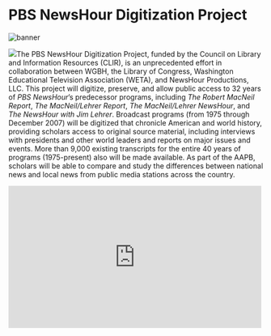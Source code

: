 # PBS NewsHour Digitization Project

![banner](/page-banners/banner4.jpg)

<img src="https://s3.amazonaws.com/americanarchive.org/org-logos/newshour_project_logos.png" class="pull-left col-sm-4"></img>The PBS NewsHour Digitization Project, funded by the Council on Library and Information Resources (CLIR), is an unprecedented 
effort in collaboration between WGBH, the Library of Congress, Washington Educational Television Association (WETA), and NewsHour 
Productions, LLC. This project will digitize, preserve, and allow public access to 32 years of *PBS NewsHour*’s predecessor programs, 
including *The Robert MacNeil Report*, *The MacNeil/Lehrer Report*, *The MacNeil/Lehrer NewsHour*, and *The NewsHour with Jim Lehrer*. 
Broadcast programs (from 1975 through December 2007) will be digitized that chronicle American and world history, providing scholars 
access to original source material, including interviews with presidents and other world leaders and reports on major issues and events. 
More than 9,000 existing transcripts for the entire 40 years of programs (1975-present) also will be made available. As part of the 
AAPB, scholars will be able to compare and study the differences between national news and local news from public media stations across 
the country.

 <iframe src="https://player.vimeo.com/video/157433062" width="500" height="281" frameborder="0" webkitallowfullscreen mozallowfullscreen allowfullscreen></iframe>

